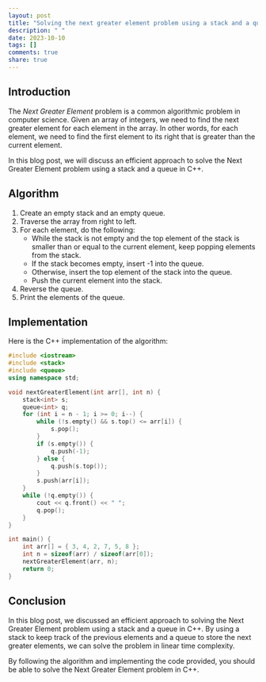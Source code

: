 ```yaml
---
layout: post
title: "Solving the next greater element problem using a stack and a queue in C++"
description: " "
date: 2023-10-10
tags: []
comments: true
share: true
---
```


## Introduction

The *Next Greater Element* problem is a common algorithmic problem in computer science. Given an array of integers, we need to find the next greater element for each element in the array. In other words, for each element, we need to find the first element to its right that is greater than the current element.

In this blog post, we will discuss an efficient approach to solve the Next Greater Element problem using a stack and a queue in C++.

## Algorithm

1. Create an empty stack and an empty queue.
2. Traverse the array from right to left.
3. For each element, do the following:
    * While the stack is not empty and the top element of the stack is smaller than or equal to the current element, keep popping elements from the stack.
    * If the stack becomes empty, insert -1 into the queue.
    * Otherwise, insert the top element of the stack into the queue.
    * Push the current element into the stack.
4. Reverse the queue.
5. Print the elements of the queue.

## Implementation

Here is the C++ implementation of the algorithm:

```cpp
#include <iostream>
#include <stack>
#include <queue>
using namespace std;

void nextGreaterElement(int arr[], int n) {
    stack<int> s;
    queue<int> q;
    for (int i = n - 1; i >= 0; i--) {
        while (!s.empty() && s.top() <= arr[i]) {
            s.pop();
        }
        if (s.empty()) {
            q.push(-1);
        } else {
            q.push(s.top());
        }
        s.push(arr[i]);
    }
    while (!q.empty()) {
        cout << q.front() << " ";
        q.pop();
    }
}

int main() {
    int arr[] = { 3, 4, 2, 7, 5, 8 };
    int n = sizeof(arr) / sizeof(arr[0]);
    nextGreaterElement(arr, n);
    return 0;
}
```

## Conclusion

In this blog post, we discussed an efficient approach to solving the Next Greater Element problem using a stack and a queue in C++. By using a stack to keep track of the previous elements and a queue to store the next greater elements, we can solve the problem in linear time complexity.

By following the algorithm and implementing the code provided, you should be able to solve the Next Greater Element problem in C++.